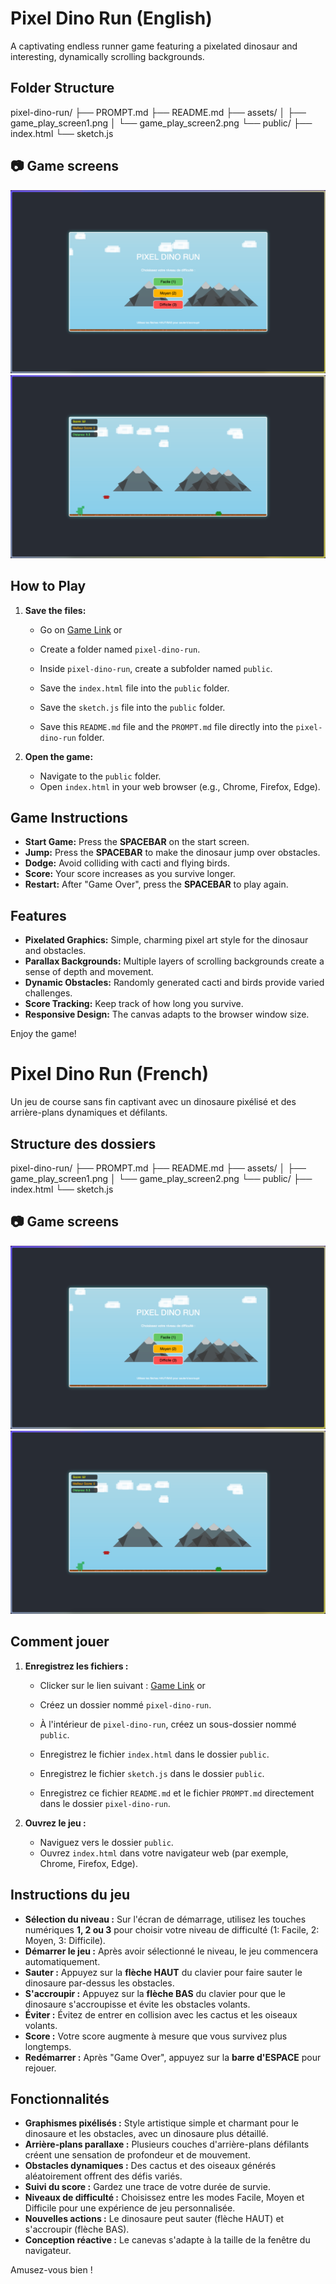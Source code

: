 # Pixel Dino Run (English)

A captivating endless runner game featuring a pixelated dinosaur and interesting, dynamically scrolling backgrounds.

## Folder Structure

pixel-dino-run/
├── PROMPT.md
├── README.md
├── assets/
│   ├── game_play_screen1.png
│   └── game_play_screen2.png
└── public/
    ├── index.html
    └── sketch.js

## 📷 Game screens

![Home](assets/game_play_screen1.png)
![Gameplay](assets/game_play_screen2.png)

## How to Play

1.  **Save the files:**
    * Go on [Game Link](https://pixel-dino-run-by-hishaaam.web.app) or

    * Create a folder named `pixel-dino-run`.
    * Inside `pixel-dino-run`, create a subfolder named `public`.
    * Save the `index.html` file into the `public` folder.
    * Save the `sketch.js` file into the `public` folder.
    * Save this `README.md` file and the `PROMPT.md` file directly into the `pixel-dino-run` folder.

2.  **Open the game:**
    * Navigate to the `public` folder.
    * Open `index.html` in your web browser (e.g., Chrome, Firefox, Edge).

## Game Instructions

* **Start Game:** Press the **SPACEBAR** on the start screen.
* **Jump:** Press the **SPACEBAR** to make the dinosaur jump over obstacles.
* **Dodge:** Avoid colliding with cacti and flying birds.
* **Score:** Your score increases as you survive longer.
* **Restart:** After "Game Over", press the **SPACEBAR** to play again.

## Features

* **Pixelated Graphics:** Simple, charming pixel art style for the dinosaur and obstacles.
* **Parallax Backgrounds:** Multiple layers of scrolling backgrounds create a sense of depth and movement.
* **Dynamic Obstacles:** Randomly generated cacti and birds provide varied challenges.
* **Score Tracking:** Keep track of how long you survive.
* **Responsive Design:** The canvas adapts to the browser window size.

Enjoy the game!

# Pixel Dino Run (French)

Un jeu de course sans fin captivant avec un dinosaure pixélisé et des arrière-plans dynamiques et défilants.

## Structure des dossiers


pixel-dino-run/
├── PROMPT.md
├── README.md
├── assets/
│   ├── game_play_screen1.png
│   └── game_play_screen2.png
└── public/
    ├── index.html
    └── sketch.js

## 📷 Game screens

![Acceuil](assets/game_play_screen1.png)
![Gameplay en cours](assets/game_play_screen2.png)

## Comment jouer

1.  **Enregistrez les fichiers :**
    * Clicker sur le lien suivant : [Game Link](https://pixel-dino-run-by-hishaaam.web.app) or

    * Créez un dossier nommé `pixel-dino-run`.
    * À l'intérieur de `pixel-dino-run`, créez un sous-dossier nommé `public`.
    * Enregistrez le fichier `index.html` dans le dossier `public`.
    * Enregistrez le fichier `sketch.js` dans le dossier `public`.
    * Enregistrez ce fichier `README.md` et le fichier `PROMPT.md` directement dans le dossier `pixel-dino-run`.

2.  **Ouvrez le jeu :**
    * Naviguez vers le dossier `public`.
    * Ouvrez `index.html` dans votre navigateur web (par exemple, Chrome, Firefox, Edge).

## Instructions du jeu

* **Sélection du niveau :** Sur l'écran de démarrage, utilisez les touches numériques **1, 2 ou 3** pour choisir votre niveau de difficulté (1: Facile, 2: Moyen, 3: Difficile).
* **Démarrer le jeu :** Après avoir sélectionné le niveau, le jeu commencera automatiquement.
* **Sauter :** Appuyez sur la **flèche HAUT** du clavier pour faire sauter le dinosaure par-dessus les obstacles.
* **S'accroupir :** Appuyez sur la **flèche BAS** du clavier pour que le dinosaure s'accroupisse et évite les obstacles volants.
* **Éviter :** Évitez de entrer en collision avec les cactus et les oiseaux volants.
* **Score :** Votre score augmente à mesure que vous survivez plus longtemps.
* **Redémarrer :** Après "Game Over", appuyez sur la **barre d'ESPACE** pour rejouer.

## Fonctionnalités

* **Graphismes pixélisés :** Style artistique simple et charmant pour le dinosaure et les obstacles, avec un dinosaure plus détaillé.
* **Arrière-plans parallaxe :** Plusieurs couches d'arrière-plans défilants créent une sensation de profondeur et de mouvement.
* **Obstacles dynamiques :** Des cactus et des oiseaux générés aléatoirement offrent des défis variés.
* **Suivi du score :** Gardez une trace de votre durée de survie.
* **Niveaux de difficulté :** Choisissez entre les modes Facile, Moyen et Difficile pour une expérience de jeu personnalisée.
* **Nouvelles actions :** Le dinosaure peut sauter (flèche HAUT) et s'accroupir (flèche BAS).
* **Conception réactive :** Le canevas s'adapte à la taille de la fenêtre du navigateur.

Amusez-vous bien !
